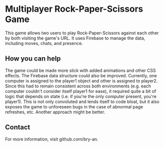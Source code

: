 # Multiplayer Rock-Paper-Scissors Game
This game allows two users to play Rock-Paper-Scissors against each other by both visiting the game's URL. It uses Firebase to manage the data, including moves, chats, and presence. 

## How you can help
The game could be made more slick with added animations and other CSS effects. The Firebase data structure could also be improved. Currently, one computer is assigned to the player1 object and other is assigned to player2. Since this had to remain consistent across both environments (e.g. each computer couldn't consider itself player1 for ease), it required quite a bit of logic that depends on state (i.e. if you're the only computer present, you're player1). This is not only convoluted and lends itself to code bloat, but it also exposes the game to unforeseen bugs in the case of abnormal page refreshes, etc. Another approach might be better. 

## Contact
For more information, visit github.com/bry-an.
